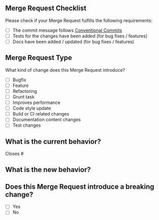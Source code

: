 ## Merge Request Checklist

Please check if your Merge Request fulfills the following requirements:

- [ ] The commit message follows [Conventional Commits](https://www.conventionalcommits.org/en/)
- [ ] Tests for the changes have been added (for bug fixes / features)
- [ ] Docs have been added / updated (for bug fixes / features)

## Merge Request Type

What kind of change does this Merge Request introduce?

- [ ] Bugfix
- [ ] Feature
- [ ] Refactoring
- [ ] Grunt task
- [ ] Improves performance
- [ ] Code style update
- [ ] Build or CI related changes
- [ ] Documentation content changes
- [ ] Test changes

## What is the current behavior?

Closes # <!-- link to a relevant issue. -->

## What is the new behavior?

## Does this Merge Request introduce a breaking change?

- [ ] Yes
- [ ] No
